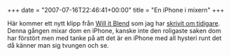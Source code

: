 +++
date = "2007-07-16T22:46:41+00:00"
title = "En iPhone i mixern"
+++

Här kommer ett nytt klipp från [Will it Blend][1] som jag har [skrivit om tidigare][2]. Denna gången mixar dom en iPhone, kanske inte den roligaste saken dom har förstört men med tanke på att det är en iPhone med all hysteri runt det då känner man sig tvungen och se.

<small></small>

 [1]: https://web.archive.org/web/20070628092057/http://www.willitblend.com/
 [2]: http://junkpile.se/~s/wp/?s=burkar+i+mixern
